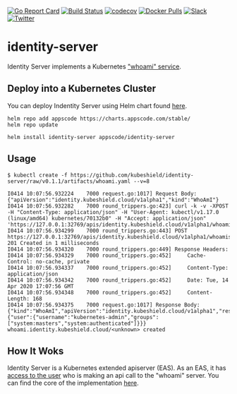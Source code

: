 [![Go Report Card](https://goreportcard.com/badge/kubeshield.dev/identity-server)](https://goreportcard.com/report/kubeshield.dev/identity-server)
[![Build Status](https://github.com/kubeshield/identity-server/workflows/CI/badge.svg)](https://github.com/kubeshield/identity-server/actions?workflow=CI)
[![codecov](https://codecov.io/gh/kubeshield/identity-server/branch/master/graph/badge.svg)](https://codecov.io/gh/kubeshield/identity-server)
[![Docker Pulls](https://img.shields.io/docker/pulls/kubeshield/identity-server.svg)](https://hub.docker.com/r/kubeshield/identity-server/)
[![Slack](https://shields.io/badge/Join_Slack-salck?color=4A154B&logo=slack)](https://slack.appscode.com)
[![Twitter](https://img.shields.io/twitter/follow/kubeops.svg?style=social&logo=twitter&label=Follow)](https://twitter.com/intent/follow?screen_name=Kubeops)

# identity-server

Identity Server implements a Kubernetes ["whoami" service](https://github.com/kubernetes/kubernetes/issues/30784).

## Deploy into a Kubernetes Cluster

You can deploy Indentity Server using Helm chart found [here](https://github.com/kubeshield/installer/tree/master/charts/identity-server).

```console
helm repo add appscode https://charts.appscode.com/stable/
helm repo update

helm install identity-server appscode/identity-server
```

## Usage

```console
$ kubectl create -f https://github.com/kubeshield/identity-server/raw/v0.1.1/artifacts/whoami.yaml --v=8

I0414 10:07:56.932224    7000 request.go:1017] Request Body: {"apiVersion":"identity.kubeshield.cloud/v1alpha1","kind":"WhoAmI"}
I0414 10:07:56.932282    7000 round_trippers.go:423] curl -k -v -XPOST  -H "Content-Type: application/json" -H "User-Agent: kubectl/v1.17.0 (linux/amd64) kubernetes/70132b0" -H "Accept: application/json" 'https://127.0.0.1:32769/apis/identity.kubeshield.cloud/v1alpha1/whoamis'
I0414 10:07:56.934299    7000 round_trippers.go:443] POST https://127.0.0.1:32769/apis/identity.kubeshield.cloud/v1alpha1/whoamis 201 Created in 1 milliseconds
I0414 10:07:56.934320    7000 round_trippers.go:449] Response Headers:
I0414 10:07:56.934329    7000 round_trippers.go:452]     Cache-Control: no-cache, private
I0414 10:07:56.934337    7000 round_trippers.go:452]     Content-Type: application/json
I0414 10:07:56.934342    7000 round_trippers.go:452]     Date: Tue, 14 Apr 2020 17:07:56 GMT
I0414 10:07:56.934348    7000 round_trippers.go:452]     Content-Length: 168
I0414 10:07:56.934375    7000 request.go:1017] Response Body: {"kind":"WhoAmI","apiVersion":"identity.kubeshield.cloud/v1alpha1","response":{"user":{"username":"kubernetes-admin","groups":["system:masters","system:authenticated"]}}}
whoami.identity.kubeshield.cloud/<unknown> created
```

## How It Woks

Identity Server is a Kubernetes extended apiserver (EAS). As an EAS, it has [access to the user](https://github.com/kubernetes/apiserver/blob/059effb5af64033b7d296c3347addd3226af60db/pkg/endpoints/filters/authentication.go#L49-L69) who is making an api call to the "whoami" server. You can find the core of the implementation [here](https://github.com/kubeshield/identity-server/blob/78d0e36f63792380e7b630035579ab4f3bc2cc85/pkg/registry/identity/whoami/storage.go#L57).
